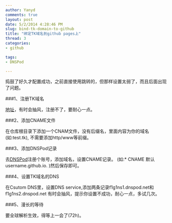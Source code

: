 ```yaml
---
author: Yanyd
comments: true
layout: post
date: 5/2/2014 4:28:46 PM 
slug: bind-tk-domain-to-github
title: "绑定TK域名到github pages上"
thread: 3
categories: 
- github

tags:
- DNSPod

---
```


捣鼓了好久才配置成功，之前直接使用跳转的，但那样设置太弱了，而且后面出现了问题。


###1、注册TK域名

[地址](http://www.dot.tk)，有时会抽风，注册不了，要耐心一点。

###2、添加CNAME文件

在仓库根目录下添加一个CNAM文件，没有后缀名，里面内容为你的域名(如:test.tk),
不需要添加http/www等前缀。

###3、添加DNSPod记录

去[DNSPod](http://www.dnspod.cn)注册个账号，添加域名，设置CNAME记录。
(如:* CNAME 默认 username.github.io. )然后保存即可。

###4、设置TK域名的DNS

在Csutom DNS里，设置DNS service,添加两条记录f1g1ns1.dnspod.net和f1g1ns2.dnspod.net
有时会抽风，提示你设置不成功，耐心一点，多试几次。

###5、漫长的等待

要全球解析生效，得等上一会了(72h)。
